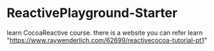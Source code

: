 # ReactivePlayground-Starter
learn CocoaReactive course.
there is a website you can refer  learn "https://www.raywenderlich.com/62699/reactivecocoa-tutorial-pt1"

